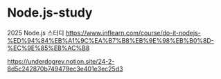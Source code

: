 # Node.js-study
2025 Node.js 스터디
https://www.inflearn.com/course/do-it-nodejs-%ED%94%84%EB%A1%9C%EA%B7%B8%EB%9E%98%EB%B0%8D-%EC%9E%85%EB%AC%B8

https://underdogrev.notion.site/24-2-8d5c242870b749479ec3e401e3ec25d3
